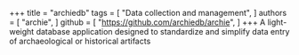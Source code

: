 +++
title = "archiedb"
tags = [
  "Data collection and management",
]
authors = [
  "archie",
]
github = [
  "https://github.com/archiedb/archie",
]
+++
A light-weight database application designed to standardize and simplify data entry of archaeological or historical artifacts

